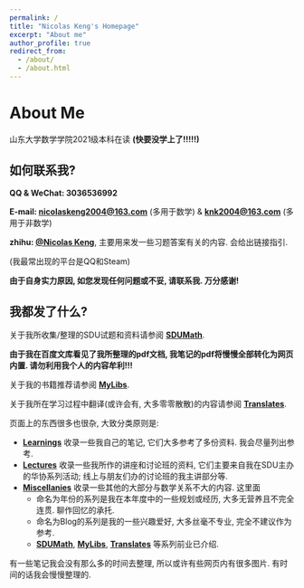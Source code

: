```yaml
---
permalink: /
title: "Nicolas Keng's Homepage"
excerpt: "About me"
author_profile: true
redirect_from: 
  - /about/
  - /about.html
---
```


About Me
======

山东大学数学学院2021级本科在读 **(快要没学上了!!!!!)**

## 如何联系我? 

**QQ & WeChat: 3036536992**

**E-mail: nicolaskeng2004@163.com** (多用于数学) & **knk2004@163.com** (多用于非数学)

**zhihu: [@Nicolas Keng](https://www.zhihu.com/people/nicolas-keng)**, 主要用来发一些习题答案有关的内容. 会给出链接指引. 

(我最常出现的平台是QQ和Steam)

**由于自身实力原因, 如您发现任何问题或不妥, 请联系我. 万分感谢!**

## 我都发了什么? 

关于我所收集/整理的SDU试题和资料请参阅 **[SDUMath](https://nicolaskeng.github.io/miscellanies/SDUMath-Exams)**. 

**由于我在百度文库看见了我所整理的pdf文档, 我笔记的pdf将慢慢全部转化为网页内置. 请勿利用我个人的内容牟利!!!**

关于我的书籍推荐请参阅 **[MyLibs](https://nicolaskeng.github.io/miscellanies/MyLibs)**. 

关于我所在学习过程中翻译(或许会有, 大多零零散散)的内容请参阅 **[Translates](https://nicolaskeng.github.io/miscellanies/Translates)**. 

页面上的东西很多也很杂, 大致分类原则是: 

- **[Learnings](https://nicolaskeng.github.io/learnings/)** 收录一些我自己的笔记, 它们大多参考了多份资料. 我会尽量列出参考.
- **[Lectures](https://nicolaskeng.github.io/lectures/)** 收录一些我所作的讲座和讨论班的资料, 它们主要来自我在SDU主办的华协系列活动; 线上与朋友们办的讨论班的我主讲部分等.
- **[Miscellanies](https://nicolaskeng.github.io/miscellanies/)** 收录一些其他的大部分与数学关系不大的内容. 这里面
  - 命名为年份的系列是我在本年度中的一些规划或经历, 大多无营养且不完全连贯. 聊作回忆的承托.
  - 命名为Blog的系列是我的一些兴趣爱好, 大多丝毫不专业, 完全不建议作为参考. 
  - **[SDUMath](https://nicolaskeng.github.io/miscellanies/SDUMath-Exams)**, **[MyLibs](https://nicolaskeng.github.io/miscellanies/MyLibs)**, **[Translates](https://nicolaskeng.github.io/miscellanies/Translates)** 等系列前业已介绍.

有一些笔记我会没有那么多的时间去整理, 所以或许有些网页内有很多图片. 有时间的话我会慢慢整理的. 





